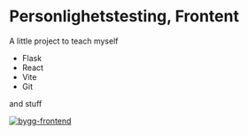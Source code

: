# Personlighetstesting, Frontent

A little project to teach myself

* Flask
* React
* Vite
* Git

and stuff



[![bygg-frontend](https://github.com/rolfmblindgren/personlighetstest/actions/workflows/build.yml/badge.svg)](https://github.com/rolfmblindgren/personlighetstest/actions/workflows/build.yml)
